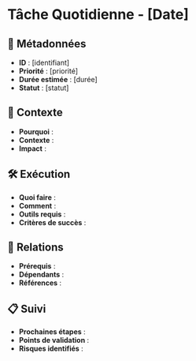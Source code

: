 # Tâche Quotidienne - [Date]

## 🎯 Métadonnées
- **ID** : [identifiant]
- **Priorité** : [priorité]
- **Durée estimée** : [durée]
- **Statut** : [statut]

## 📖 Contexte
- **Pourquoi** :
- **Contexte** :
- **Impact** :

## 🛠️ Exécution
- **Quoi faire** :
- **Comment** :
- **Outils requis** :
- **Critères de succès** :

## 🔗 Relations
- **Prérequis** :
- **Dépendants** :
- **Références** :

## 📋 Suivi
- **Prochaines étapes** :
- **Points de validation** :
- **Risques identifiés** :

